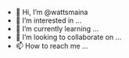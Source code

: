 - 👋 Hi, I’m @wattsmaina
- 👀 I’m interested in ...
- 🌱 I’m currently learning ...
- 💞️ I’m looking to collaborate on ...
- 📫 How to reach me ...

<!---
wattsmaina/wattsmaina is a ✨ special ✨ repository because its `README.md` (this file) appears on your GitHub profile.
You can click the Preview link to take a look at your changes.
--->
